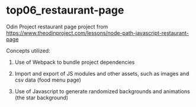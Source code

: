 # top06_restaurant-page
Odin Project restaurant page project from https://www.theodinproject.com/lessons/node-path-javascript-restaurant-page

Concepts utilized:

1. Use of Webpack to bundle project dependencies

2. Import and export of JS modules and other assets, such as images and csv data (food menu page)

3. Use of Javascript to generate randomized backgrounds and animations (the star background)
